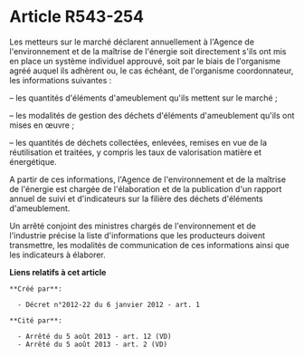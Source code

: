 # Article R543-254

Les metteurs sur le marché déclarent annuellement à l'Agence de l'environnement et de la maîtrise de l'énergie soit
directement s'ils ont mis en place un système individuel approuvé, soit par le biais de l'organisme agréé auquel ils adhèrent
ou, le cas échéant, de l'organisme coordonnateur, les informations suivantes :

– les quantités d'éléments d'ameublement qu'ils mettent sur le marché ;

– les modalités de gestion des déchets d'éléments d'ameublement qu'ils ont mises en œuvre ;

– les quantités de déchets collectées, enlevées, remises en vue de la réutilisation et traitées, y compris les taux de
valorisation matière et énergétique.

A partir de ces informations, l'Agence de l'environnement et de la maîtrise de l'énergie est chargée de l'élaboration et de
la publication d'un rapport annuel de suivi et d'indicateurs sur la filière des déchets d'éléments d'ameublement.

Un arrêté conjoint des ministres chargés de l'environnement et de l'industrie précise la liste d'informations que les
producteurs doivent transmettre, les modalités de communication de ces informations ainsi que les indicateurs à élaborer.

**Liens relatifs à cet article**

	**Créé par**:

	  - Décret n°2012-22 du 6 janvier 2012 - art. 1

	**Cité par**:

	  - Arrêté du 5 août 2013 - art. 12 (VD)
	  - Arrêté du 5 août 2013 - art. 2 (VD)
